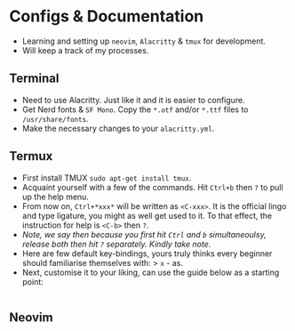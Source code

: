 # Configs & Documentation
- Learning and setting up `neovim`, `Alacritty` & `tmux` for development.
- Will keep a track of my processes.

## Terminal
- Need to use Alacritty. Just like it and it is easier to configure.
- Get Nerd fonts & `SF Mono`. Copy the `*.otf` and/or `*.ttf` files to 
`/usr/share/fonts`.
- Make the necessary changes to your `alacritty.yml`.

## Termux
- First install TMUX `sudo apt-get install tmux`.
- Acquaint yourself with a few of the commands. Hit `Ctrl+b` then `?` to pull
up the help menu.
- From now on, `Ctrl+*xxx*` will be written as `<C-xxx>`. It is the official
lingo and type ligature, you might as well get used to it. To that effect,
the instruction for help is `<C-b>` then `?`.
- *Note, we say then because you first hit `Ctrl` and `b` simultaneoulsy,
release both then hit `?` separately. Kindly take note*.
- Here are few default key-bindings, yours truly thinks every beginner should
familiarise themselves with:
		> `x` - as.
- Next, customise it to your liking, can use the guide below as a starting 
point:
```

```

## Neovim
